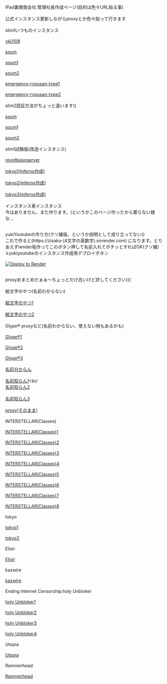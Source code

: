 <br>iPad裏開発会社:管理社長作成ページ(目的は色々URL貼る事)<br/>
<br>公式インスタンス更新しながらproxyとか色々貼って行きます<br/>
<br>slim1いつものインスタンス<br/>
<br><a href= "https://yk0108.onrender.com/blog/" >yk0108</a><br/>
<br><a href= "https://soum-slim1-ut23.onrender.com/" >soum</a><br/>
<br><a href= "https://soum-slim1-1.onrender.com/" >soum1</a><br/>
<br><a href= "https://soum-slim1-2.onrender.com/" >soum2</a><br/>
<br><a href= "https://emergency-ryousan-type.onrender.com/" >emergency-ryousan-type1</a><br/>
<br><a href= "https://emergency-ryousan-type-soiy.onrender.com/" >emergency-ryousan-type2</a><br/>
<br>slim2認証方法がちょっと違います()<br/>
<br><a href= "https://soum-slim2-ji02.onrender.com/" >soum</a><br/>
<br><a href= "https://soum-slim2-1.onrender.com/" >soum1</a><br/>
<br><a href= "https://soum-slim2-2.onrender.com/" >soum2</a><br/>
<br>slim1試験版(改造インスタンス)<br/>
<br><a href= "https://revoltkasoserver-o6dn.onrender.com" >revoltkasoserver</a><br/>
<br><a href= "https://tokyo-math.onrender.com/" >tokyo1(inferno作成)</a><br/>
<br><a href= "https://tokyo-english.onrender.com/" >tokyo2(inferno作成)</a><br/>
<br><a href= "https://tokyo-history.onrender.com/" >tokyo3(inferno作成)</a><br/>
<br>インスタンス表インスタンス<br/>
今はありません、また作ります。(というかこのページ作ったから要らない様な…

<br>yukiYoutubeの作り方(クソ雑版、というか説明として成り立ってない()<br/>
これで作ると(https://zisaku-(4文字の英数字).onrender.com)
になります。とりあえずrender垢作ってこのボタン押して名前入れてポチッとすればOK(クソ雑)
<br>↓yukiyoutubeのインスタンス作成用デプロイボタン<br/>
<br><a href="https://render.com/deploy?repo=https://github.com/iPadurakaihatugaisyakannrisyatyou/iPadurakaihatugaisyakannrisyatyou.github.io">
<img src="https://render.com/images/deploy-to-render-button.svg" alt="Deploy to Render"></a><br/>

<br>proxyおまとめだぁぁ〜ちょっとだけ古いけど許してください(((<br/>
<br>絵文字のやつ(名前わからない)<br/>
<br><a href= "https://fossil-charming-frill.glitch.me/" >絵文字のやつ1</a><br/>
<br><a href= "https://honorable-handsome-muscari.glitch.me/" >絵文字のやつ2</a><br/>
<br>Glype® proxyなど(名前わからない、使えない物もあるかも)<br/>
<br><a href= "https://www.intagent.com/remoteview/" >Glype®1</a><br/>
<br><a href= "https://www.pc-freak.net/proxy/" >Glype®2</a><br/>
<br><a href= "https://schmidtb.de/p/" >Glype®3</a><br/>
<br><a href= "https://zrr.us/pocketproxy.php" >名前分からん</a><br/>
<br><a href= "https://37l5cj-8080.csb.app/" >名前知らん1</a><br/
<br><a href= "https://flow-works.me/" >名前知らん2</a><br/>
<br><a href= "https://zpark.apitest-87f.workers.dev/" >名前知らん3</a><br/>
<br><a href= "https://proxy.com/" >proxy(そのまま)</a><br/>
<br>INTERSTELLAR(Classes)<br/>
<br><a href= "https://geometrytip.tech/" >INTERSTELLAR(Classes)1</a><br/>
<br><a href= "https://interstellar.hop.sh/" >INTERSTELLAR(Classes)2</a><br/>
<br><a href= "https://www.algebraxyz.com/" >INTERSTELLAR(Classes)3</a><br/>
<br><a href= "https://csx6060coolbeansstore.artclass.site/apps.html" >INTERSTELLAR(Classes)4</a><br/>
<br><a href= "https://interstellar-3.hop.sh/" >INTERSTELLAR(Classes)5</a><br/>
<br><a href= "https://interstellar-15.hop.sh/" >INTERSTELLAR(Classes)6</a><br/>
<br><a href= "https://world-news.inthepress.org/" >INTERSTELLAR(Classes)7</a><br/>
<br><a href= "https://photography.ryanandjen.org/" >INTERSTELLAR(Classes)8</a><br/>
<br>tokyo<br/>
<br><a href= "https://tokyo.hop.sh/" >tokyo1</a><br/>
<br><a href= "https://tokyo-a.hop.sh/" >tokyo2</a><br/>
<br>Elixir<br/>
<br><a href= "https://elixirlj.glitch.me/" >Elixir</a><br/>
<br>kazwire<br/>
<br><a href= "https://edu.srcsb.com/apps/google" >kazwire</a><br/>
<br>Ending Internet Censorship:holy Unbloker<br/>
<br><a href= "https://holy.mathtutoringwithlove.info/" >holy Unbloker1</a><br/>
<br><a href= "https://thechefmethod.com/" >holy Unbloker2</a><br/>
<br><a href= "https://cheapdogs.org/" >holy Unbloker3</a><br/>
<br><a href= "https://huanacademy.org/" >holy Unbloker4</a><br/>
<br>Utopia<br/>
<br><a href= "https://ancienthistory.website/" >Utopia</a><br/>
<br>Rammerhead<br/>
<br><a href= "https://cool.portalwebvillamercedes.gob.ar/" >Rammerhead</a><br/>
